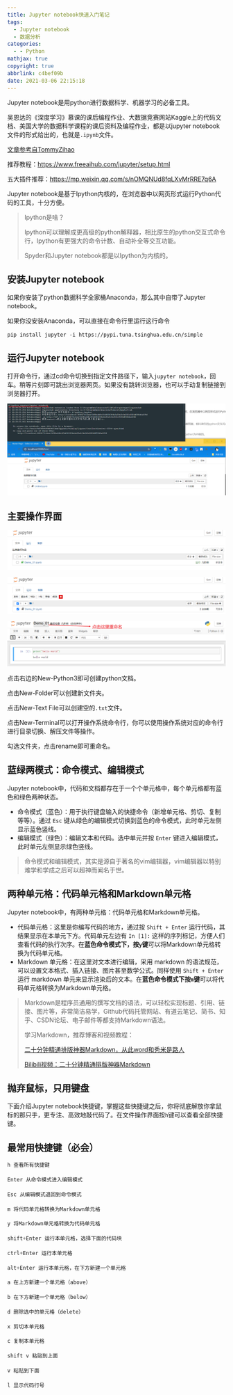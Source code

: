 ```yaml
---
title: Jupyter notebook快速入门笔记
tags:
  - Jupyter notebook
  - 数据分析
categories:
  - - Python
mathjax: true
copyright: true
abbrlink: c4bef09b
date: 2021-03-06 22:15:18
---
```


Jupyter notebook是用python进行数据科学、机器学习的必备工具。

吴恩达的《深度学习》慕课的课后编程作业、大数据竞赛网站Kaggle上的代码文档、美国大学的数据科学课程的课后资料及编程作业，都是以jupyter notebook文件的形式给出的，也就是`.ipynb`文件。

[文章参考自TommyZihao](https://github.com/TommyZihao/zihaopython/blob/master/%E6%95%B0%E6%8D%AE%E5%88%86%E6%9E%90%E4%B8%8E%E5%8F%AF%E8%A7%86%E5%8C%96%E5%AE%9E%E6%88%98%E6%A1%88%E4%BE%8B%EF%BC%9A%E5%AD%A6%E4%B9%A0%E6%97%B6%E9%97%B4%E4%B8%8E%E6%88%90%E7%BB%A9%E7%9A%84%E5%85%B3%E7%B3%BB%EF%BC%88%E7%BA%BF%E6%80%A7%E5%9B%9E%E5%BD%92%EF%BC%89/Jupyter%20notebook%E5%BF%AB%E9%80%9F%E4%B8%8A%E6%89%8B.md)

推荐教程：https://www.freeaihub.com/jupyter/setup.html

五大插件推荐：https://mp.weixin.qq.com/s/nOMQNUd8fqLXvMrRRE7q6A

<!--more-->

Jupyter notebook是基于Ipython内核的，在浏览器中以网页形式运行Python代码的工具，十分方便。

> Ipython是啥？
>
> Ipython可以理解成更高级的python解释器，相比原生的python交互式命令行，Ipython有更强大的命令计数、自动补全等交互功能。
>
> Spyder和Jupyter notebook都是以Ipython为内核的。

## 安装Jupyter notebook

如果你安装了python数据科学全家桶Anaconda，那么其中自带了Jupyter notebook。

如果你没安装Anaconda，可以直接在命令行里运行这行命令

```
pip install jupyter -i https://pypi.tuna.tsinghua.edu.cn/simple
```

## 运行Jupyter notebook

打开命令行，通过cd命令切换到指定文件路径下，输入`jupyter notebook`，回车。稍等片刻即可跳出浏览器网页。如果没有跳转浏览器，也可以手动复制链接到浏览器打开。

![image-20210306224106698](Jupyter-notebook快速入门笔记/image-20210306224106698.png)

## 主要操作界面

![image-20210307180617165](Jupyter-notebook快速入门笔记/image-20210307180617165.png)

![image-20210307181033194](Jupyter-notebook快速入门笔记/image-20210307181033194.png)

![image-20210307180926021](Jupyter-notebook快速入门笔记/image-20210307180926021.png)

点击右边的New-Python3即可创建python文档。

点击New-Folder可以创建新文件夹。

点击New-Text File可以创建空的`.txt`文件。

点击New-Terminal可以打开操作系统命令行，你可以使用操作系统对应的命令行进行目录切换、解压文件等操作。

勾选文件夹，点击rename即可重命名。

## 蓝绿两模式：命令模式、编辑模式

Jupyter notebook中，代码和文档都存在于一个个单元格中，每个单元格都有蓝色和绿色两种状态。

- 命令模式（蓝色）：用于执行键盘输入的快捷命令（新增单元格、剪切、复制等等）。通过 `Esc` 键从绿色的编辑模式切换到蓝色的命令模式，此时单元左侧显示蓝色竖线。
- 编辑模式（绿色）：编辑文本和代码。选中单元并按 `Enter` 键进入编辑模式，此时单元左侧显示绿色竖线。

> 命令模式和编辑模式，其实是源自于著名的vim编辑器，vim编辑器以特别难学和学成之后可以超神而闻名于世。

## 两种单元格：代码单元格和Markdown单元格

Jupyter notebook中，有两种单元格：代码单元格和Markdown单元格。

- 代码单元格：这里是你编写代码的地方，通过按 `Shift + Enter` 运行代码，其结果显示在本单元下方。代码单元左边有 `In [1]:` 这样的序列标记，方便人们查看代码的执行次序。在**蓝色命令模式下，按`y`键**可以将Markdown单元格转换为代码单元格。
- Markdown 单元格：在这里对文本进行编辑，采用 markdown 的语法规范，可以设置文本格式、插入链接、图片甚至数学公式。同样使用 `Shift + Enter` 运行 markdown 单元来显示渲染后的文本。在**蓝色命令模式下按`m`键**可以将代码单元格转换为Markdown单元格。

> Markdown是程序员通用的撰写文档的语法，可以轻松实现标题、引用、链接、图片等，非常简洁易学，Github代码托管网站、有道云笔记、简书、知乎、CSDN论坛、电子邮件等都支持Markdown语法。
>
> 学习Markdown，推荐博客和视频教程：
>
> [二十分钟精通排版神器Markdown，从此word和秀米是路人](https://www.jianshu.com/p/4475b9d8810f)
>
> [Bilibili视频：二十分钟精通排版神器Markdown](https://www.bilibili.com/video/av35579542)

## 抛弃鼠标，只用键盘

下面介绍Jupyter notebook快捷键，掌握这些快捷键之后，你将彻底解放你拿鼠标的那只手，更专注、高效地敲代码了。在文件操作界面按`h`键可以查看全部快捷键。

## 最常用快捷键（必会）

```python
h 查看所有快捷键

Enter 从命令模式进入编辑模式

Esc 从编辑模式退回到命令模式

m 将代码单元格转换为Markdown单元格

y 将Markdown单元格转换为代码单元格

shift+Enter 运行本单元格，选择下面的代码块

ctrl+Enter 运行本单元格

alt+Enter 运行本单元格，在下方新建一个单元格

a 在上方新建一个单元格（above）

b 在下方新建一个单元格（below）

d 删除选中的单元格（delete）

x 剪切本单元格

c 复制本单元格

shift v 粘贴到上面

v 粘贴到下面

l 显示代码行号
```

